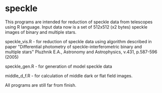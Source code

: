 # speckle
This programs are intended for reduction of speckle data from telescopes using R language.
Input data now is a set of 512x512 (x2 bytes) speckle images of binary and multiple stars.

speckle_vis.R - for reduction of speckle data using algorithm described in paper
"Differential photometry of speckle-interferometric binary and multiple stars"
Pluzhnik E.A., Astronomy and Astrophysics, v.431, p.587-596 (2005)

speckle_gen.R - for generation of model speckle data

middle_d_f.R - for calculation of middle dark or flat field images.

All programs are still far from finish.
